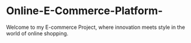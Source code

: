 # Online-E-Commerce-Platform-
Welcome to my E-commerce Project, where innovation meets style in the world of online shopping.
